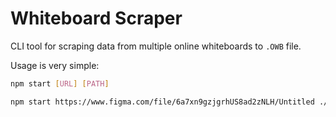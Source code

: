 # Whiteboard Scraper

CLI tool for scraping data from multiple online whiteboards to `.OWB` file.

Usage is very simple:

```bash
npm start [URL] [PATH]
```

```bash
npm start https://www.figma.com/file/6a7xn9gzjgrhUS8ad2zNLH/Untitled ./whiteboards/6a7xn9gzjgrhUS8ad2zNLH
```
